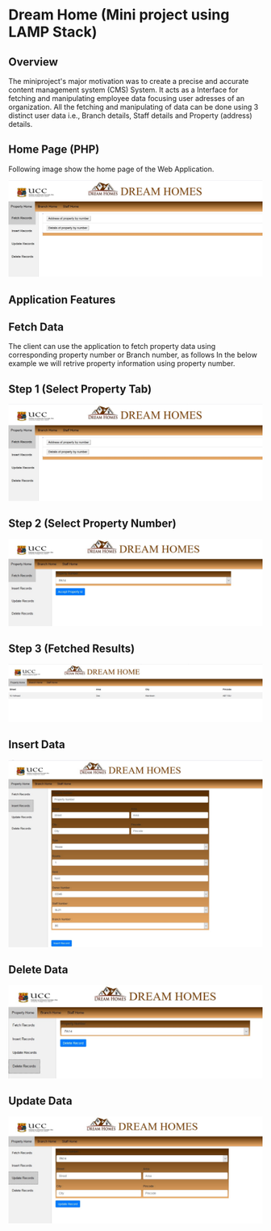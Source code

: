# Dream Home (Mini project using LAMP Stack)
<h2 id="overview">Overview</h2>

The miniproject's major motivation was to create a precise and accurate content management system (CMS) System. It acts as a Interface for fetching and manipulating employee data focusing user adresses of an organization. All the fetching and manipulating of data can be done using 3 distinct user data i.e., Branch details, Staff details and Property (address) details. 



<h2 id="test_bed_architecture">Home Page (PHP)</h2>
Following image show the home page of the Web Application.

![Image of Home Page](https://github.com/bejoyjose1993/DreamHome_PHP/blob/master/PHP/Dreamhome_Home_1.jpg)

<h2 id="test_bed_architecture">Application Features</h2>
<h2 id="overview"> Fetch Data</h2>

The client can use the application to fetch property data using corresponding property number or Branch number, as follows
In the below example we will retrive property information using property number.

<h2 id="overview"> Step 1 (Select Property Tab) </h2>

![Image of Fetch Functionality](https://github.com/bejoyjose1993/DreamHome_PHP/blob/master/PHP/Dreamhome_Home_1.jpg)

<h2 id="overview"> Step 2 (Select Property Number) </h2>

![Image of Fetch Method](https://github.com/bejoyjose1993/DreamHome_PHP/blob/master/PHP/Dreamhome_Fetch_1.jpg)

<h2 id="overview"> Step 3 (Fetched Results) </h2>

![Image of Fetch Results](https://github.com/bejoyjose1993/DreamHome_PHP/blob/master/PHP/Dreamhome_Fetch_Results_1.jpg)

<h2 id="overview"> Insert Data</h2>

![Image of Fetch Results](https://github.com/bejoyjose1993/DreamHome_PHP/blob/master/PHP/Dreamhome_Insert_1.jpg)

<h2 id="overview"> Delete Data</h2>

![Image of Fetch Results](https://github.com/bejoyjose1993/DreamHome_PHP/blob/master/PHP/Dreamhome_Delete_1.jpg)

<h2 id="overview"> Update Data</h2>

![Image of Fetch Results](https://github.com/bejoyjose1993/DreamHome_PHP/blob/master/PHP/Dreamhome_Update_1.jpg)
